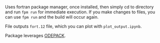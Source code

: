 Uses fortran package manager, once installed, then simply cd to directory and run `fpm run`  for immediate execution. If you make changes to files, you can use `fpm run` and the build will occur again. 

File outputs `fort.12` file, which you can plot with `plot_output.ipynb`. 

Package leverages [ODEPACK](https://github.com/Nicholaswogan/odepack). 

